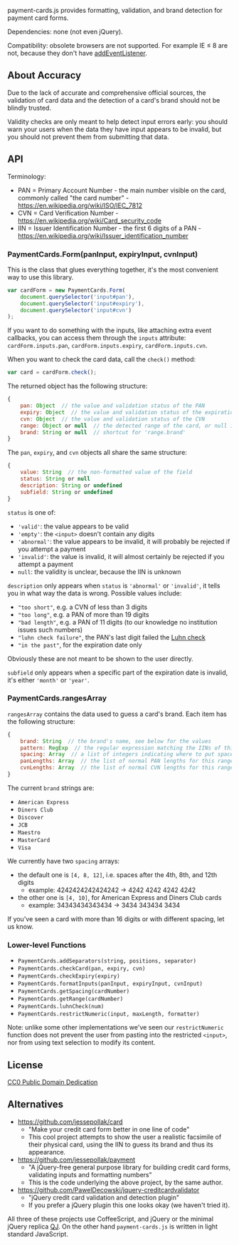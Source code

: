payment-cards.js provides formatting, validation, and brand detection for payment card forms.

Dependencies: none (not even jQuery).

Compatibility: obsolete browsers are not supported. For example IE ≤ 8 are not, because they don't have [addEventListener](https://developer.mozilla.org/en-US/docs/Web/API/EventTarget/addEventListener).

## About Accuracy

Due to the lack of accurate and comprehensive official sources, the validation of card data and the detection of a card's brand should not be blindly trusted.

Validity checks are only meant to help detect input errors early: you should warn your users when the data they have input appears to be invalid, but you should not prevent them from submitting that data.

## API

Terminology:

- PAN = Primary Account Number - the main number visible on the card, commonly called "the card number" - https://en.wikipedia.org/wiki/ISO/IEC_7812
- CVN = Card Verification Number - https://en.wikipedia.org/wiki/Card_security_code
- IIN = Issuer Identification Number - the first 6 digits of a PAN - https://en.wikipedia.org/wiki/Issuer_identification_number

### PaymentCards.Form(panInput, expiryInput, cvnInput)

This is the class that glues everything together, it's the most convenient way to use this library.

```js
var cardForm = new PaymentCards.Form(
    document.querySelector('input#pan'),
    document.querySelector('input#expiry'),
    document.querySelector('input#cvn')
);
```

If you want to do something with the inputs, like attaching extra event callbacks, you can access them through the `inputs` attribute: `cardForm.inputs.pan`, `cardForm.inputs.expiry`, `cardForm.inputs.cvn`.

When you want to check the card data, call the `check()` method:

```js
var card = cardForm.check();
```

The returned object has the following structure:

```js
{
    pan: Object  // the value and validation status of the PAN
    expiry: Object  // the value and validation status of the expiration date
    cvn: Object  // the value and validation status of the CVN
    range: Object or null  // the detected range of the card, or null if the IIN is unknown, see 'rangesArray' for details
    brand: String or null  // shortcut for 'range.brand'
}
```

The `pan`, `expiry`, and `cvn` objects all share the same structure:

```js
{
    value: String  // the non-formatted value of the field
    status: String or null
    description: String or undefined
    subfield: String or undefined
}
```

`status` is one of:

- `'valid'`: the value appears to be valid
- `'empty'`: the `<input>` doesn't contain any digits
- `'abnormal'`: the value appears to be invalid, it will probably be rejected if you attempt a payment
- `'invalid'`: the value is invalid, it will almost certainly be rejected if you attempt a payment
- `null`: the validity is unclear, because the IIN is unknown

`description` only appears when `status` is `'abnormal'` or `'invalid'`, it tells you in what way the data is wrong. Possible values include:

- `"too short"`, e.g. a CVN of less than 3 digits
- `"too long"`,  e.g. a PAN of more than 19 digits
- `"bad length"`, e.g. a PAN of 11 digits (to our knowledge no institution issues such numbers)
- `"luhn check failure"`, the PAN's last digit failed the [Luhn check](https://en.wikipedia.org/wiki/Luhn_algorithm)
- `"in the past"`, for the expiration date only

Obviously these are not meant to be shown to the user directly.

`subfield` only appears when a specific part of the expiration date is invalid, it's either `'month'` or `'year'`.

### PaymentCards.rangesArray

`rangesArray` contains the data used to guess a card's brand. Each item has the following structure:

```js
{
    brand: String  // the brand's name, see below for the values
    pattern: RegExp  // the regular expression matching the IINs of this range, e.g. /^4/ for Visa
    spacing: Array  // a list of integers indicating where to put spaces when formatting a PAN
    panLengths: Array  // the list of normal PAN lengths for this range
    cvnLengths: Array  // the list of normal CVN lengths for this range
}
```

The current `brand` strings are:

- `American Express`
- `Diners Club`
- `Discover`
- `JCB`
- `Maestro`
- `MasterCard`
- `Visa`

We currently have two `spacing` arrays:

- the default one is `[4, 8, 12]`, i.e. spaces after the 4th, 8th, and 12th digits
  - example: 4242424242424242 → 4242 4242 4242 4242
- the other one is `[4, 10]`, for American Express and Diners Club cards
  - example: 34343434343434 → 3434 343434 3434

If you've seen a card with more than 16 digits or with different spacing, let us know.

### Lower-level Functions

- `PaymentCards.addSeparators(string, positions, separator)`
- `PaymentCards.checkCard(pan, expiry, cvn)`
- `PaymentCards.checkExpiry(expiry)`
- `PaymentCards.formatInputs(panInput, expiryInput, cvnInput)`
- `PaymentCards.getSpacing(cardNumber)`
- `PaymentCards.getRange(cardNumber)`
- `PaymentCards.luhnCheck(num)`
- `PaymentCards.restrictNumeric(input, maxLength, formatter)`

Note: unlike some other implementations we've seen our `restrictNumeric` function does not prevent the user from pasting into the restricted `<input>`, nor from using text selection to modify its content.

## License

[CC0 Public Domain Dedication](http://creativecommons.org/publicdomain/zero/1.0/)

## Alternatives

- https://github.com/jessepollak/card
  - "Make your credit card form better in one line of code"
  - This cool project attempts to show the user a realistic facsimile of their physical card, using the IIN to guess its brand and thus its appearance.
- https://github.com/jessepollak/payment
  - "A jQuery-free general purpose library for building credit card forms, validating inputs and formatting numbers"
  - This is the code underlying the above project, by the same author.
- https://github.com/PawelDecowski/jquery-creditcardvalidator
  - "jQuery credit card validation and detection plugin"
  - If you prefer a jQuery plugin this one looks okay (we haven't tried it).

All three of these projects use CoffeeScript, and jQuery or the minimal jQuery replica [QJ](https://github.com/jessepollak/qj). On the other hand `payment-cards.js` is written in light standard JavaScript.
